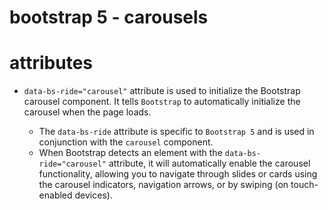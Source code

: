# bootstrap 5 - carousels

# attributes
* `data-bs-ride="carousel"` attribute is used to initialize the Bootstrap carousel component. It tells `Bootstrap` to automatically initialize the carousel when the page loads.

    * The `data-bs-ride` attribute is specific to `Bootstrap 5` and is used in conjunction with the `carousel` component.
    * When Bootstrap detects an element with the `data-bs-ride="carousel"` attribute, it will automatically enable the carousel functionality, allowing you to navigate through slides or cards using the carousel indicators, navigation arrows, or by swiping (on touch-enabled devices).